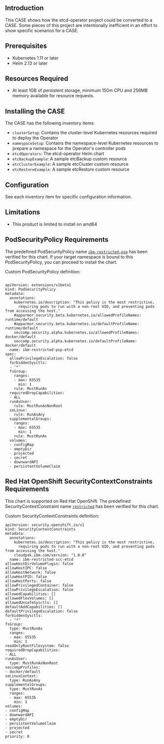 ## Introduction

This CASE shows how the etcd-operator project could be converted to a CASE. Some pieces of this project are intentionally inefficient in an effort to show specific scenarios for a CASE.

## Prerequisites

- Kubernetes 1.11 or later
- Helm 2.13 or later

## Resources Required

- At least 1GB of persistent storage, minimum 150m CPU and 256MB memory available for resource requests.

## Installing the CASE

The CASE has the following inventory items:

- `clusterSetup`: Contains the cluster-level Kubernetes resources required to deploy the Operator
- `namespaceSetup`: Contains the namespace-level Kubernetes resources to prepare a namespace for the Operator's controller pods
- `etcdOperators`: The etcd-operator Helm chart
- `etcBackupExample`: A sample etcBackup custom resource
- `etcClusterExample`: A sample etcCluster custom resource
- `etcRestoreExample`: A sample etcRestore custom resource

## Configuration

See each inventory item for specific configuration information.

## Limitations

- This product is limited to install on amd64 

## PodSecurityPolicy Requirements

The predefined PodSecurityPolicy name [`ibm-restricted-psp`](https://ibm.biz/cpkspec-psp) has been verified for this chart. If your target namespace is bound to this PodSecurityPolicy, you can proceed to install the chart.

Custom PodSecurityPolicy definition:
```

apiVersion: extensions/v1beta1
kind: PodSecurityPolicy
metadata:
  annotations:
    kubernetes.io/description: "This policy is the most restrictive,
      requiring pods to run with a non-root UID, and preventing pods from accessing the host."
    #apparmor.security.beta.kubernetes.io/allowedProfileNames: runtime/default
    #apparmor.security.beta.kubernetes.io/defaultProfileName: runtime/default
    seccomp.security.alpha.kubernetes.io/allowedProfileNames: docker/default
    seccomp.security.alpha.kubernetes.io/defaultProfileName: docker/default
  name: ibm-restricted-psp-etcd
spec:
  allowPrivilegeEscalation: false
  forbiddenSysctls:
  - '*'
  fsGroup:
    ranges:
    - max: 65535
      min: 1
    rule: MustRunAs
  requiredDropCapabilities:
  - ALL
  runAsUser:
    rule: MustRunAsNonRoot
  seLinux:
    rule: RunAsAny
  supplementalGroups:
    ranges:
    - max: 65535
      min: 1
    rule: MustRunAs
  volumes:
  - configMap
  - emptyDir
  - projected
  - secret
  - downwardAPI
  - persistentVolumeClaim
```

## Red Hat OpenShift SecurityContextConstraints Requirements

This chart is supported on Red Hat OpenShift. The predefined SecurityContextConstraint name [`restricted`](https://ibm.biz/cpkspec-scc) has been verified for this chart.

Custom SecurityContextConstraints definition:
```
apiVersion: security.openshift.io/v1
kind: SecurityContextConstraints
metadata:
  annotations:
    kubernetes.io/description: "This policy is the most restrictive,
      requiring pods to run with a non-root UID, and preventing pods from accessing the host."
    cloudpak.ibm.com/version: "1.0.0"
  name: ibm-restricted-scc-etcd
allowHostDirVolumePlugin: false
allowHostIPC: false
allowHostNetwork: false
allowHostPID: false
allowHostPorts: false
allowPrivilegedContainer: false
allowPrivilegeEscalation: false
allowedCapabilities: []
allowedFlexVolumes: []
allowedUnsafeSysctls: []
defaultAddCapabilities: []
defaultPrivilegeEscalation: false
forbiddenSysctls:
  - "*"
fsGroup:
  type: MustRunAs
  ranges:
  - max: 65535
    min: 1
readOnlyRootFilesystem: false
requiredDropCapabilities:
- ALL
runAsUser:
  type: MustRunAsNonRoot
seccompProfiles:
- docker/default
seLinuxContext:
  type: RunAsAny
supplementalGroups:
  type: MustRunAs
  ranges:
  - max: 65535
    min: 1
volumes:
- configMap
- downwardAPI
- emptyDir
- persistentVolumeClaim
- projected
- secret
priority: 0
```